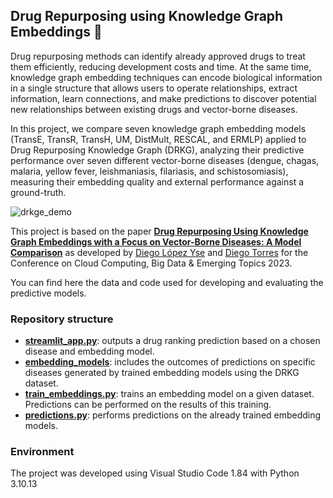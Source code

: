 ## Drug Repurposing using Knowledge Graph Embeddings 💊

Drug repurposing methods can identify already approved drugs to treat them efficiently, reducing development costs and time. At the same time, knowledge graph embedding techniques can encode biological information in a single structure that allows users to operate relationships, extract information, learn connections, and make predictions to discover potential new relationships between existing drugs and vector-borne diseases.

In this project, we compare seven knowledge graph embedding models (TransE, TransR, TransH, UM, DistMult, RESCAL, and ERMLP) applied to Drug Repurposing Knowledge Graph (DRKG), analyzing their predictive performance over seven different vector-borne diseases (dengue, chagas, malaria, yellow fever, leishmaniasis, filariasis, and schistosomiasis), measuring their embedding quality and external performance against a ground-truth.

![drkge_demo](drkge_demo.gif)


This project is based on the paper **[Drug Repurposing Using Knowledge Graph Embeddings with a Focus on Vector-Borne Diseases: A Model Comparison](https://link.springer.com/chapter/10.1007/978-3-031-40942-4_8)** as developed by [Diego López Yse](https://www.linkedin.com/in/lopezyse/) and [Diego Torres](https://www.linkedin.com/in/ditorres/) for the Conference on Cloud Computing, Big Data & Emerging Topics 2023.

You can find here the data and code used for developing and evaluating the predictive models.

### Repository structure

- **[streamlit_app.py](streamlit_app.py)**: outputs a drug ranking prediction based on a chosen disease and embedding model.
- **[embedding_models](embedding_models)**: includes the outcomes of predictions on specific diseases generated by trained embedding models using the DRKG dataset.
- **[train_embeddings.py](train_embeddings.py)**: trains an embedding model on a given dataset. Predictions can be performed on the results of this training.
- **[predictions.py](predictions.py)**: performs predictions on the already trained embedding models. 

### Environment
The project was developed using Visual Studio Code 1.84 with Python 3.10.13
